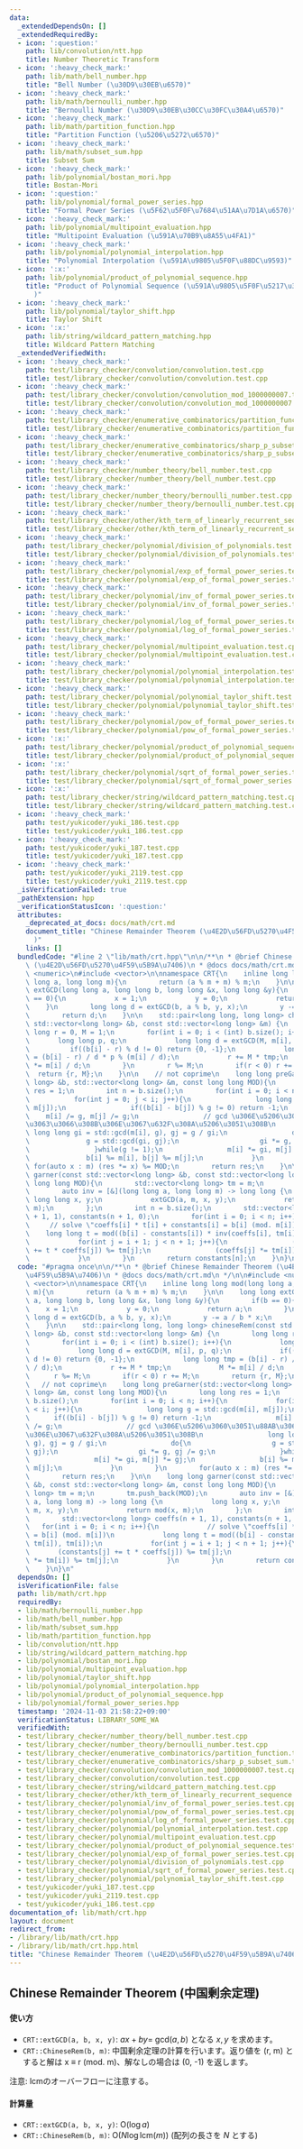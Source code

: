 ```yaml
---
data:
  _extendedDependsOn: []
  _extendedRequiredBy:
  - icon: ':question:'
    path: lib/convolution/ntt.hpp
    title: Number Theoretic Transform
  - icon: ':heavy_check_mark:'
    path: lib/math/bell_number.hpp
    title: "Bell Number (\u30D9\u30EB\u6570)"
  - icon: ':heavy_check_mark:'
    path: lib/math/bernoulli_number.hpp
    title: "Bernoulli Number (\u30D9\u30EB\u30CC\u30FC\u30A4\u6570)"
  - icon: ':heavy_check_mark:'
    path: lib/math/partition_function.hpp
    title: "Partition Function (\u5206\u5272\u6570)"
  - icon: ':heavy_check_mark:'
    path: lib/math/subset_sum.hpp
    title: Subset Sum
  - icon: ':heavy_check_mark:'
    path: lib/polynomial/bostan_mori.hpp
    title: Bostan-Mori
  - icon: ':question:'
    path: lib/polynomial/formal_power_series.hpp
    title: "Formal Power Series (\u5F62\u5F0F\u7684\u51AA\u7D1A\u6570)"
  - icon: ':heavy_check_mark:'
    path: lib/polynomial/multipoint_evaluation.hpp
    title: "Multipoint Evaluation (\u591A\u70B9\u8A55\u4FA1)"
  - icon: ':heavy_check_mark:'
    path: lib/polynomial/polynomial_interpolation.hpp
    title: "Polynomial Interpolation (\u591A\u9805\u5F0F\u88DC\u9593)"
  - icon: ':x:'
    path: lib/polynomial/product_of_polynomial_sequence.hpp
    title: "Product of Polynomial Sequence (\u591A\u9805\u5F0F\u5217\u306E\u7DCF\u7A4D\
      )"
  - icon: ':heavy_check_mark:'
    path: lib/polynomial/taylor_shift.hpp
    title: Taylor Shift
  - icon: ':x:'
    path: lib/string/wildcard_pattern_matching.hpp
    title: Wildcard Pattern Matching
  _extendedVerifiedWith:
  - icon: ':heavy_check_mark:'
    path: test/library_checker/convolution/convolution.test.cpp
    title: test/library_checker/convolution/convolution.test.cpp
  - icon: ':heavy_check_mark:'
    path: test/library_checker/convolution/convolution_mod_1000000007.test.cpp
    title: test/library_checker/convolution/convolution_mod_1000000007.test.cpp
  - icon: ':heavy_check_mark:'
    path: test/library_checker/enumerative_combinatorics/partition_function.test.cpp
    title: test/library_checker/enumerative_combinatorics/partition_function.test.cpp
  - icon: ':heavy_check_mark:'
    path: test/library_checker/enumerative_combinatorics/sharp_p_subset_sum.test.cpp
    title: test/library_checker/enumerative_combinatorics/sharp_p_subset_sum.test.cpp
  - icon: ':heavy_check_mark:'
    path: test/library_checker/number_theory/bell_number.test.cpp
    title: test/library_checker/number_theory/bell_number.test.cpp
  - icon: ':heavy_check_mark:'
    path: test/library_checker/number_theory/bernoulli_number.test.cpp
    title: test/library_checker/number_theory/bernoulli_number.test.cpp
  - icon: ':heavy_check_mark:'
    path: test/library_checker/other/kth_term_of_linearly_recurrent_sequence.test.cpp
    title: test/library_checker/other/kth_term_of_linearly_recurrent_sequence.test.cpp
  - icon: ':heavy_check_mark:'
    path: test/library_checker/polynomial/division_of_polynomials.test.cpp
    title: test/library_checker/polynomial/division_of_polynomials.test.cpp
  - icon: ':heavy_check_mark:'
    path: test/library_checker/polynomial/exp_of_formal_power_series.test.cpp
    title: test/library_checker/polynomial/exp_of_formal_power_series.test.cpp
  - icon: ':heavy_check_mark:'
    path: test/library_checker/polynomial/inv_of_formal_power_series.test.cpp
    title: test/library_checker/polynomial/inv_of_formal_power_series.test.cpp
  - icon: ':heavy_check_mark:'
    path: test/library_checker/polynomial/log_of_formal_power_series.test.cpp
    title: test/library_checker/polynomial/log_of_formal_power_series.test.cpp
  - icon: ':heavy_check_mark:'
    path: test/library_checker/polynomial/multipoint_evaluation.test.cpp
    title: test/library_checker/polynomial/multipoint_evaluation.test.cpp
  - icon: ':heavy_check_mark:'
    path: test/library_checker/polynomial/polynomial_interpolation.test.cpp
    title: test/library_checker/polynomial/polynomial_interpolation.test.cpp
  - icon: ':heavy_check_mark:'
    path: test/library_checker/polynomial/polynomial_taylor_shift.test.cpp
    title: test/library_checker/polynomial/polynomial_taylor_shift.test.cpp
  - icon: ':heavy_check_mark:'
    path: test/library_checker/polynomial/pow_of_formal_power_series.test.cpp
    title: test/library_checker/polynomial/pow_of_formal_power_series.test.cpp
  - icon: ':x:'
    path: test/library_checker/polynomial/product_of_polynomial_sequence.test.cpp
    title: test/library_checker/polynomial/product_of_polynomial_sequence.test.cpp
  - icon: ':x:'
    path: test/library_checker/polynomial/sqrt_of_formal_power_series.test.cpp
    title: test/library_checker/polynomial/sqrt_of_formal_power_series.test.cpp
  - icon: ':x:'
    path: test/library_checker/string/wildcard_pattern_matching.test.cpp
    title: test/library_checker/string/wildcard_pattern_matching.test.cpp
  - icon: ':heavy_check_mark:'
    path: test/yukicoder/yuki_186.test.cpp
    title: test/yukicoder/yuki_186.test.cpp
  - icon: ':heavy_check_mark:'
    path: test/yukicoder/yuki_187.test.cpp
    title: test/yukicoder/yuki_187.test.cpp
  - icon: ':heavy_check_mark:'
    path: test/yukicoder/yuki_2119.test.cpp
    title: test/yukicoder/yuki_2119.test.cpp
  _isVerificationFailed: true
  _pathExtension: hpp
  _verificationStatusIcon: ':question:'
  attributes:
    _deprecated_at_docs: docs/math/crt.md
    document_title: "Chinese Remainder Theorem (\u4E2D\u56FD\u5270\u4F59\u5B9A\u7406\
      )"
    links: []
  bundledCode: "#line 2 \"lib/math/crt.hpp\"\n\n/**\n * @brief Chinese Remainder Theorem\
    \ (\u4E2D\u56FD\u5270\u4F59\u5B9A\u7406)\n * @docs docs/math/crt.md\n */\n\n#include\
    \ <numeric>\n#include <vector>\n\nnamespace CRT{\n    inline long long mod(long\
    \ long a, long long m){\n        return (a % m + m) % m;\n    }\n\n    long long\
    \ extGCD(long long a, long long b, long long &x, long long &y){\n        if(b\
    \ == 0){\n            x = 1;\n            y = 0;\n            return a;\n    \
    \    }\n        long long d = extGCD(b, a % b, y, x);\n        y -= a / b * x;\n\
    \        return d;\n    }\n\n    std::pair<long long, long long> chineseRem(const\
    \ std::vector<long long> &b, const std::vector<long long> &m) {\n        long\
    \ long r = 0, M = 1;\n        for(int i = 0; i < (int) b.size(); i++){\n     \
    \       long long p, q;\n            long long d = extGCD(M, m[i], p, q);\n  \
    \          if((b[i] - r) % d != 0) return {0, -1};\n            long long tmp\
    \ = (b[i] - r) / d * p % (m[i] / d);\n            r += M * tmp;\n            M\
    \ *= m[i] / d;\n        }\n        r %= M;\n        if(r < 0) r += M;\n      \
    \  return {r, M};\n    }\n\n    // not coprime\n    long long preGarner(std::vector<long\
    \ long> &b, std::vector<long long> &m, const long long MOD){\n        long long\
    \ res = 1;\n        int n = b.size();\n        for(int i = 0; i < n; i++){\n \
    \           for(int j = 0; j < i; j++){\n                long long g = std::gcd(m[i],\
    \ m[j]);\n                if((b[i] - b[j]) % g != 0) return -1;\n            \
    \    m[i] /= g, m[j] /= g;\n                // gcd \u306E\u5206\u3060\u3051\u88AB\
    \u3063\u3066\u308B\u306E\u3067\u632F\u308A\u5206\u3051\u308B\n               \
    \ long long gi = std::gcd(m[i], g), gj = g / gi;\n                do{\n      \
    \              g = std::gcd(gi, gj);\n                    gi *= g, gj /= g;\n\
    \                }while(g != 1);\n                m[i] *= gi, m[j] *= gj;\n  \
    \              b[i] %= m[i], b[j] %= m[j];\n            }\n        }\n       \
    \ for(auto x : m) (res *= x) %= MOD;\n        return res;\n    }\n\n    long long\
    \ garner(const std::vector<long long> &b, const std::vector<long long> &m, const\
    \ long long MOD){\n        std::vector<long long> tm = m;\n        tm.push_back(MOD);\n\
    \        auto inv = [&](long long a, long long m) -> long long {\n           \
    \ long long x, y;\n            extGCD(a, m, x, y);\n            return mod(x,\
    \ m);\n        };\n        int n = b.size();\n        std::vector<long long> coeffs(n\
    \ + 1, 1), constants(n + 1, 0);\n        for(int i = 0; i < n; i++){\n       \
    \     // solve \"coeffs[i] * t[i] + constants[i] = b[i] (mod. m[i])\n        \
    \    long long t = mod((b[i] - constants[i]) * inv(coeffs[i], tm[i]), tm[i]);\n\
    \            for(int j = i + 1; j < n + 1; j++){\n                (constants[j]\
    \ += t * coeffs[j]) %= tm[j];\n                (coeffs[j] *= tm[i]) %= tm[j];\n\
    \            }\n        }\n        return constants[n];\n    }\n}\n"
  code: "#pragma once\n\n/**\n * @brief Chinese Remainder Theorem (\u4E2D\u56FD\u5270\
    \u4F59\u5B9A\u7406)\n * @docs docs/math/crt.md\n */\n\n#include <numeric>\n#include\
    \ <vector>\n\nnamespace CRT{\n    inline long long mod(long long a, long long\
    \ m){\n        return (a % m + m) % m;\n    }\n\n    long long extGCD(long long\
    \ a, long long b, long long &x, long long &y){\n        if(b == 0){\n        \
    \    x = 1;\n            y = 0;\n            return a;\n        }\n        long\
    \ long d = extGCD(b, a % b, y, x);\n        y -= a / b * x;\n        return d;\n\
    \    }\n\n    std::pair<long long, long long> chineseRem(const std::vector<long\
    \ long> &b, const std::vector<long long> &m) {\n        long long r = 0, M = 1;\n\
    \        for(int i = 0; i < (int) b.size(); i++){\n            long long p, q;\n\
    \            long long d = extGCD(M, m[i], p, q);\n            if((b[i] - r) %\
    \ d != 0) return {0, -1};\n            long long tmp = (b[i] - r) / d * p % (m[i]\
    \ / d);\n            r += M * tmp;\n            M *= m[i] / d;\n        }\n  \
    \      r %= M;\n        if(r < 0) r += M;\n        return {r, M};\n    }\n\n \
    \   // not coprime\n    long long preGarner(std::vector<long long> &b, std::vector<long\
    \ long> &m, const long long MOD){\n        long long res = 1;\n        int n =\
    \ b.size();\n        for(int i = 0; i < n; i++){\n            for(int j = 0; j\
    \ < i; j++){\n                long long g = std::gcd(m[i], m[j]);\n          \
    \      if((b[i] - b[j]) % g != 0) return -1;\n                m[i] /= g, m[j]\
    \ /= g;\n                // gcd \u306E\u5206\u3060\u3051\u88AB\u3063\u3066\u308B\
    \u306E\u3067\u632F\u308A\u5206\u3051\u308B\n                long long gi = std::gcd(m[i],\
    \ g), gj = g / gi;\n                do{\n                    g = std::gcd(gi,\
    \ gj);\n                    gi *= g, gj /= g;\n                }while(g != 1);\n\
    \                m[i] *= gi, m[j] *= gj;\n                b[i] %= m[i], b[j] %=\
    \ m[j];\n            }\n        }\n        for(auto x : m) (res *= x) %= MOD;\n\
    \        return res;\n    }\n\n    long long garner(const std::vector<long long>\
    \ &b, const std::vector<long long> &m, const long long MOD){\n        std::vector<long\
    \ long> tm = m;\n        tm.push_back(MOD);\n        auto inv = [&](long long\
    \ a, long long m) -> long long {\n            long long x, y;\n            extGCD(a,\
    \ m, x, y);\n            return mod(x, m);\n        };\n        int n = b.size();\n\
    \        std::vector<long long> coeffs(n + 1, 1), constants(n + 1, 0);\n     \
    \   for(int i = 0; i < n; i++){\n            // solve \"coeffs[i] * t[i] + constants[i]\
    \ = b[i] (mod. m[i])\n            long long t = mod((b[i] - constants[i]) * inv(coeffs[i],\
    \ tm[i]), tm[i]);\n            for(int j = i + 1; j < n + 1; j++){\n         \
    \       (constants[j] += t * coeffs[j]) %= tm[j];\n                (coeffs[j]\
    \ *= tm[i]) %= tm[j];\n            }\n        }\n        return constants[n];\n\
    \    }\n}\n"
  dependsOn: []
  isVerificationFile: false
  path: lib/math/crt.hpp
  requiredBy:
  - lib/math/bernoulli_number.hpp
  - lib/math/bell_number.hpp
  - lib/math/subset_sum.hpp
  - lib/math/partition_function.hpp
  - lib/convolution/ntt.hpp
  - lib/string/wildcard_pattern_matching.hpp
  - lib/polynomial/bostan_mori.hpp
  - lib/polynomial/multipoint_evaluation.hpp
  - lib/polynomial/taylor_shift.hpp
  - lib/polynomial/polynomial_interpolation.hpp
  - lib/polynomial/product_of_polynomial_sequence.hpp
  - lib/polynomial/formal_power_series.hpp
  timestamp: '2024-11-03 21:58:22+09:00'
  verificationStatus: LIBRARY_SOME_WA
  verifiedWith:
  - test/library_checker/number_theory/bell_number.test.cpp
  - test/library_checker/number_theory/bernoulli_number.test.cpp
  - test/library_checker/enumerative_combinatorics/partition_function.test.cpp
  - test/library_checker/enumerative_combinatorics/sharp_p_subset_sum.test.cpp
  - test/library_checker/convolution/convolution_mod_1000000007.test.cpp
  - test/library_checker/convolution/convolution.test.cpp
  - test/library_checker/string/wildcard_pattern_matching.test.cpp
  - test/library_checker/other/kth_term_of_linearly_recurrent_sequence.test.cpp
  - test/library_checker/polynomial/inv_of_formal_power_series.test.cpp
  - test/library_checker/polynomial/pow_of_formal_power_series.test.cpp
  - test/library_checker/polynomial/log_of_formal_power_series.test.cpp
  - test/library_checker/polynomial/polynomial_interpolation.test.cpp
  - test/library_checker/polynomial/multipoint_evaluation.test.cpp
  - test/library_checker/polynomial/product_of_polynomial_sequence.test.cpp
  - test/library_checker/polynomial/exp_of_formal_power_series.test.cpp
  - test/library_checker/polynomial/division_of_polynomials.test.cpp
  - test/library_checker/polynomial/sqrt_of_formal_power_series.test.cpp
  - test/library_checker/polynomial/polynomial_taylor_shift.test.cpp
  - test/yukicoder/yuki_187.test.cpp
  - test/yukicoder/yuki_2119.test.cpp
  - test/yukicoder/yuki_186.test.cpp
documentation_of: lib/math/crt.hpp
layout: document
redirect_from:
- /library/lib/math/crt.hpp
- /library/lib/math/crt.hpp.html
title: "Chinese Remainder Theorem (\u4E2D\u56FD\u5270\u4F59\u5B9A\u7406)"
---
```

## Chinese Remainder Theorem (中国剰余定理)

#### 使い方

- `CRT::extGCD(a, b, x, y)`: $ax + by =$ gcd($a, b$) となる $x, y$ を求めます。
- `CRT::ChineseRem(b, m)`: 中国剰余定理の計算を行います。返り値を (r, m) とすると解は x ≡ r (mod. m)、解なしの場合は (0, -1) を返します。

注意: lcmのオーバーフローに注意する。

#### 計算量

- `CRT::extGCD(a, b, x, y)`: $\mathrm{O}(\log a)$
- `CRT::ChineseRem(b, m)`: $\mathrm{O}(N \log \mathrm{lcm}(m))$ (配列の長さを $N$ とする)
